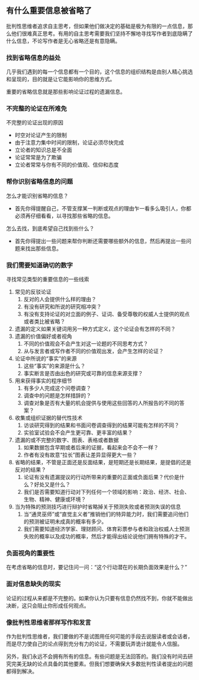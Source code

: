 ## 有什么重要信息被省略了

批判性思维者追求自主思考，但如果他们做决定的基础是极为有限的一点信息，那么他们很难真正思考。有用的自主思考需要我们坚持不懈地寻找写作者到底隐瞒了什么信息，不论写作者是无心省略还是有意隐瞒。

### 找到省略信息的益处

几乎我们遇到的每一个信息都有一个目的，这个信息的组织结构是由别人精心挑选和呈现的，目的就是让它能影响你的思维方式。

重要的省略信息就是那些影响论证过程的遗漏信息。

### 不完整的论证在所难免

不完整的论证出现的原因

- 时空对论证产生的限制
- 由于注意力集中时间的限制，论证必须尽快完成
- 立论者的知识总是不全面
- 论证常常是为了欺骗
- 立论者常常与你有不同的价值观、信仰和态度

### 帮你识别省略信息的问题

怎么才能识别省略的信息？

- 首先你得提醒自己，不管支撑某一判断或观点的理由乍一看多么吸引人，你都必须再仔细看看，以寻找那些省略的信息。

怎么去找，到底希望自己找到些什么？

- 首先你得提出一些问题来帮你判断还需要哪些额外的信息，然后再提出一些问题来找出那些信息。

### 我们需要知道确切的数字

寻找常见类型的重要信息的一些线索

1. 常见的反驳论证
    1. 反对的人会提供什么样的理由？
    2. 有没有研究和所说的研究相冲突？
    3. 有没有支持论证的对立面的例子、证词、备受尊敬的权威人士提供的观点或者类比被省略？
2. 遗漏的定义如果关键词用另一种方式定义，这个论证会有怎样的不同？
3. 遗漏的价值偏好或者视角
    1. 不同的价值观会不会产生对这一论题的不同思考方式？
    2. 从与发言者或写作者不同的价值观出发，会产生怎样的论证？
4. 论证中所说的“事实”的来源
    1. 这些“事实”的来源是什么？
    2. 事实断言是否由出色的研究或可靠的信息来源支撑？
5. 用来获得事实的程序细节
    1. 有多少人完成这个问卷调查？
    2. 调查中的问题是怎样措辞的？
    3. 调查对象是否有大量的机会提供与使用这些回答的人所报告的不同的答案？
6. 收集或组织证据的替代性技术
    1. 访谈研究得到的结果和书面问卷调查得到的结果可能有怎样的不同？
    2. 实验室试验会不会产生更可靠、更丰富的结果？
7. 遗漏的或不完整的数字、图表、表格或者数据
    1. 如果数据包含早期或者后来的证据，看起来会不会不一样？
    2. 作者有没有故意“拉长”图表让差异显得更大一些？
8. 省略的结果，不管是正面还是反面结果，是短期还是长期结果，是提倡的还是反对的结果？
    1. 论证有没有遗漏提议的行动所带来的重要的正面或负面后果？代价是什么？好处又是什么？
    2. 我们是否需要知道行动对下列任何一个领域的影响：政治、经济、社会、生物、精神、健康或环境？
9. 当为特殊的预测技巧进行辩护时省略掉关于预测失败或者预测失误的信息
    1. 当“通灵巫师”或“直觉主义者”推销他们的特异能力时，我们需要追问他们的预测被证明未成真的概率有多少。
    2. 我们需要知道经济学家、理财顾问、体育彩票参与者和政治权威人士预测失败的概率以及成功的概率，然后才能得出结论说他们拥有特殊的才干。

### 负面视角的重要性

在考虑省略的信息时，要记住问一问：“这个行动潜在的长期负面效果是什么？”

### 面对信息缺失的现实

论证的过程从来都是不完整的。如果你认为只要有信息仍然找不到，你就不能做出决断，这只会阻止你形成任何观点。

### 像批判性思维者那样写作和发言

作为批判性思维者，我们要做的不是试图用任何可能的手段去说服读者或会话者，而是尽力使自己的论点得到充分有力的论证，不需要玩弄诡计就能令人信服。

另外，我们永远不会拥有所有的信息。有些问题是无法回答的。我们没有时间去研究完美无缺的论点具备的其他要素。但我们想要确保大多数批判性读者提出的问题都得到解决。